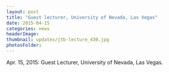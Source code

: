 ```yaml
---
layout: post
title: "Guest lecturer, University of Nevada, Las Vegas"
date: 2015-04-15
categories: news
headerImage:
thumbnail: updates/jtb-lecture_430.jpg
photosFolder:
---
```


Apr. 15, 2015: Guest Lecturer, University of Nevada, Las Vegas.
